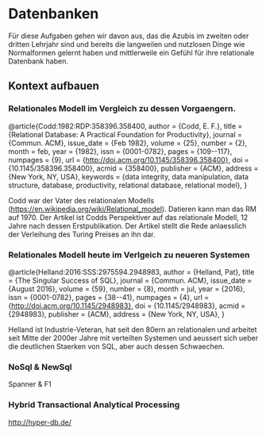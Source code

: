 # Datenbanken

Für diese Aufgaben gehen wir davon aus, das die Azubis im zweiten oder dritten Lehrjahr sind und bereits die langweilen und nutzlosen Dinge wie Normalformen gelernt haben und mittlerweile ein Gefühl für ihre relationale Datenbank haben.

## Kontext aufbauen

### Relationales Modell im Vergleich zu dessen Vorgaengern.

@article{Codd:1982:RDP:358396.358400,
 author = {Codd, E. F.},
 title = {Relational Database: A Practical Foundation for Productivity},
 journal = {Commun. ACM},
 issue_date = {Feb 1982},
 volume = {25},
 number = {2},
 month = feb,
 year = {1982},
 issn = {0001-0782},
 pages = {109--117},
 numpages = {9},
 url = {http://doi.acm.org/10.1145/358396.358400},
 doi = {10.1145/358396.358400},
 acmid = {358400},
 publisher = {ACM},
 address = {New York, NY, USA},
 keywords = {data integrity, data manipulation, data structure, database, productivity, relational database, relational model},
 }

Codd war der Vater des relationalen Modells (https://en.wikipedia.org/wiki/Relational_model). Datieren kann man das RM auf 1970. Der Artikel ist Codds Perspektiver auf das relationale Modell, 12 Jahre nach dessen Erstpublikation. Der Artikel stellt die Rede anlaesslich der Verleihung des Turing Preises an ihn dar.

### Relationales Modell heute im Verlgeich zu neueren Systemen

@article{Helland:2016:SSS:2975594.2948983,
 author = {Helland, Pat},
 title = {The Singular Success of SQL},
 journal = {Commun. ACM},
 issue_date = {August 2016},
 volume = {59},
 number = {8},
 month = jul,
 year = {2016},
 issn = {0001-0782},
 pages = {38--41},
 numpages = {4},
 url = {http://doi.acm.org/10.1145/2948983},
 doi = {10.1145/2948983},
 acmid = {2948983},
 publisher = {ACM},
 address = {New York, NY, USA},
 }

Helland ist Industrie-Veteran, hat seit den 80ern an relationalen und arbeitet seit Mitte der 2000er Jahre mit verteilten Systemen und aeussert sich ueber die deutlichen Staerken von SQL, aber auch dessen Schwaechen.

### NoSql & NewSql

Spanner & F1

### Hybrid Transactional Analytical Processing

http://hyper-db.de/

